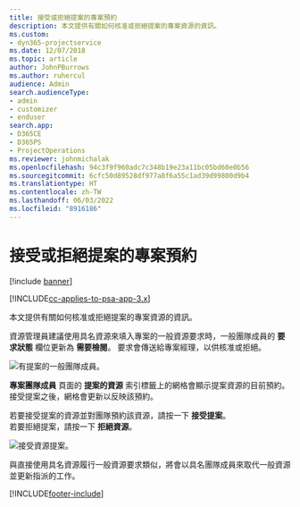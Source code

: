 ```yaml
---
title: 接受或拒絕提案的專案預約
description: 本文提供有關如何核准或拒絕提案的專案資源的資訊。
ms.custom:
- dyn365-projectservice
ms.date: 12/07/2018
ms.topic: article
author: JohnPBurrows
ms.author: ruhercul
audience: Admin
search.audienceType:
- admin
- customizer
- enduser
search.app:
- D365CE
- D365PS
- ProjectOperations
ms.reviewer: johnmichalak
ms.openlocfilehash: 94c3f9f960adc7c348b19e23a11bc05bd60e0b56
ms.sourcegitcommit: 6cfc50d89528df977a8f6a55c1ad39d99800d9b4
ms.translationtype: HT
ms.contentlocale: zh-TW
ms.lasthandoff: 06/03/2022
ms.locfileid: "8916186"
---
```

# <a name="accept-or-reject-a-proposed-project-resource"></a>接受或拒絕提案的專案預約

[!include [banner](../includes/psa-now-project-operations.md)]

[!INCLUDE[cc-applies-to-psa-app-3.x](../includes/cc-applies-to-psa-app-3x.md)]

本文提供有關如何核准或拒絕提案的專案資源的資訊。

資源管理員建議使用具名資源來填入專案的一般資源要求時，一般團隊成員的 **要求狀態** 欄位更新為 **需要檢閱**。 要求會傳送給專案經理，以供核准或拒絕。

![有提案的一般團隊成員。](media/RM-how-to-19.png)

**專案團隊成員** 頁面的 **提案的資源** 索引標籤上的網格會顯示提案資源的目前預約。 接受提案之後，網格會更新以反映該預約。 

若要接受提案的資源並對團隊預約該資源，請按一下 **接受提案**。  
若要拒絕提案，請按一下 **拒絕資源**。

![接受資源提案。](media/RM-how-to-20.png) 

與直接使用具名資源履行一般資源要求類似，將會以具名團隊成員來取代一般資源並更新指派的工作。


[!INCLUDE[footer-include](../includes/footer-banner.md)]
